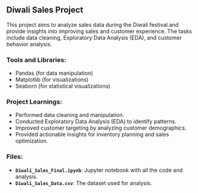## Diwali Sales Project

This project aims to analyze sales data during the Diwali festival and provide insights into improving sales and customer experience. The tasks include data cleaning, Exploratory Data Analysis (EDA), and customer behavior analysis.

### Tools and Libraries:
- Pandas (for data manipulation)
- Matplotlib (for visualizations)
- Seaborn (for statistical visualizations)

### Project Learnings:
- Performed data cleaning and manipulation.
- Conducted Exploratory Data Analysis (EDA) to identify patterns.
- Improved customer targeting by analyzing customer demographics.
- Provided actionable insights for inventory planning and sales optimization.

### Files:
- **`Diwali_Sales_Final.ipynb`**: Jupyter notebook with all the code and analysis.
- **`Diwali_Sales_Data.csv`**: The dataset used for analysis.



